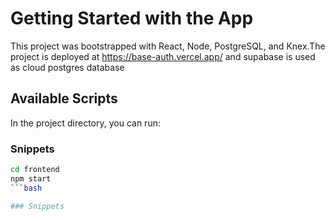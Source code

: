 # Getting Started with the App

This project was bootstrapped with React, Node, PostgreSQL, and Knex.The project is deployed at https://base-auth.vercel.app/ and supabase is used as cloud postgres database

## Available Scripts

In the project directory, you can run:

### Snippets

```bash
cd frontend
npm start
```bash

### Snippets





